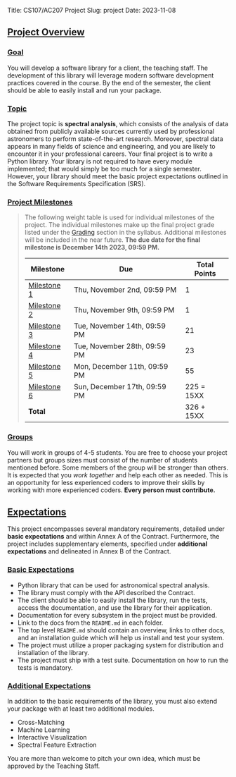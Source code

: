 Title: CS107/AC207 Project
Slug: project
Date: 2023-11-08

## <a id="project-overview"></a><a class="anchor-link" href="#project-overview">Project Overview</a>

### <a id="project-goal"></a><a class="anchor-link" href="#project-goal">Goal</a>

You will develop a software library for a client, the teaching staff. The development of this library will leverage modern software development practices covered in the course. By the end of the semester, the client should be able to easily install and run your package.

### <a id="project-topic"></a><a class="anchor-link" href="#project-topic">Topic</a>

The project topic is **spectral analysis**, which consists of the analysis of data obtained from publicly available sources currently used by professional astronomers to perform state-of-the-art research. Moreover, spectral data appears in many fields of science and engineering, and you are likely to encounter it in your professional careers. Your final project is to write a Python library. Your library is not required to have every module implemented; that would simply be too much for a single semester. However, your library should meet the basic project expectations outlined in the Software Requirements Specification (SRS).

### <a id="project-milestones"></a><a class="anchor-link" href="#project-milestones">Project Milestones</a>


>The following weight table is used for individual milestones of the project. The individual milestones make up the final project grade listed under the <a href="./syllabus.html#grading">Grading</a> section in the syllabus. Additional milestones will be included in the near future.
>**The due date for the final milestone is December 14th 2023, 09:59 PM.**
>
>| Milestone                                                     | Due                           | Total Points |
>|---------------------------------------------------------------|-------------------------------|--------------|
>| [Milestone 1]({filename}/project/milestone1/index.md)       | Thu, November 2nd, 09:59 PM | 1         |
>| [Milestone 2]({filename}/project/milestone2/index.md)       | Thu, November 9th, 09:59 PM     | 1    |
>| [Milestone 3]({filename}/project/milestone3/index.md)         | Tue, November 14th, 09:59 PM    | 21           |
>| [Milestone 4]({filename}/project/milestone4/index.md)         | Tue, November 28th, 09:59 PM    | 23           |
>| [Milestone 5]({filename}/project/milestone5/index.md)         | Mon, December 11th, 09:59 PM    | 55           |
>| [Milestone 6]({filename}/project/milestone6/index.md)          | Sun, December 17th, 09:59 PM    | 225 = 15XX           |
>| **Total**                                                     |                               |     326 + 15XX|



### <a id="project-groups"></a><a class="anchor-link" href="#project-groups">Groups</a>

You will work in groups of 4-5 students.  You are free to choose your project
partners but groups sizes must consist of the number of students mentioned
before.  Some members of the group will be stronger than others.  It is expected
that you *work together* and help each other as needed.  This is an opportunity
for less experienced coders to improve their skills by working with more
experienced coders. **Every person must contribute.**


## <a id="project-expectations"></a><a class="anchor-link" href="#project-expectations">Expectations</a>
This project encompasses several mandatory requirements, detailed under **basic expectations** and within Annex A of the Contract. Furthermore, the project includes supplementary elements, specified under **additional expectations** and delineated in Annex B of the Contract.

### <a id="project-requirements"></a><a class="anchor-link" href="#project-requirements">Basic Expectations</a>

- Python library that can be used for astronomical spectral analysis.
- The library must comply with the API described the Contract.
- The client should be able to easily install the library, run the tests, access
  the documentation, and use the library for their application.
- Documentation for every subsystem in the project must be provided.
- Link to the docs from the `README.md` in each folder.
- The top level `README.md` should contain an overview, links to other docs, and
  an installation guide which will help us install and test your system.
- The project must utilize a proper packaging system for distribution and
  installation of the library.
- The project must ship with a test suite.  Documentation on how to run the tests is mandatory.


### <a id="project-additional"></a><a class="anchor-link" href="#project-additional">Additional Expectations</a>

In addition to the basic requirements of the library, you must also extend your package with at least two additional modules. 

* Cross-Matching
* Machine Learning
* Interactive Visualization
* Spectral Feature Extraction

You are more than welcome to pitch your own idea, which must be approved by the Teaching Staff.
